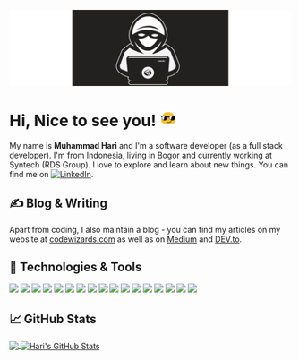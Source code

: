 [![Header](https://raw.githubusercontent.com/muhammad-hari/muhammad-hari/master/banner.png "Header")](https://codewizards.com/)

# Hi, Nice to see you! <img src="https://raw.githubusercontent.com/muhammad-hari/muhammad-hari/master/cool.gif" width="30px">

My name is <b>Muhammad Hari</b> and I'm a software developer (as a full stack developer). I'm from Indonesia, living in Bogor and currently working at Syntech (RDS Group). I love to explore and learn about new things. You can find me on [![LinkedIn][3.2]][3].

## &#x270d; Blog & Writing

Apart from coding, I also maintain a blog - you can find my articles on my website at [codewizards.com](https://codewizards.com/) as well as on [Medium](https://medium.com/@muhammadhari) and [DEV.to](https://dev.to/muhammadhari).

## 🔧 Technologies & Tools
![](https://img.shields.io/badge/Editor-Visual%20Code-Code?style=flat&logo=visual-studio-code&logoColor=white&color=67217A)
![](https://img.shields.io/badge/Editor-Visual%20Studio-Code?style=flat&logo=visual-studio&logoColor=white&color=67217A)
![](https://img.shields.io/badge/Code-JavaScript-informational?style=flat&logo=javascript&logoColor=white&color=67217A)
![](https://img.shields.io/badge/Code-Sass-informational?style=flat&logo=sass&logoColor=white&color=67217A)
![](https://img.shields.io/badge/Code-HTML-informational?style=flat&logo=html&logoColor=white&color=67217A)
![](https://img.shields.io/badge/Code-CSS-informational?style=flat&logo=css&logoColor=white&color=67217A)
![](https://img.shields.io/badge/Code-JSON-informational?style=flat&logo=json&logoColor=white&color=67217A)
![](https://img.shields.io/badge/Code-XML-informational?style=flat&logo=xml&logoColor=white&color=67217A)
![](https://img.shields.io/badge/Code-CSharp-Code?style=flat&logo=cs&logoColor=white&color=67217A)
![](https://img.shields.io/badge/Tools-WPF-Code?style=flat&logo=windows&logoColor=white&color=67217A)
![](https://img.shields.io/badge/Tools-WindowsForm-Code?style=flat&logo=windows&logoColor=white&color=67217A)
![](https://img.shields.io/badge/Framework-.NET%20Framework-Code?style=flat&logo=dotnet&logoColor=white&color=67217A)
![](https://img.shields.io/badge/Framework-.NET%20Core-Code?style=flat&logo=dotnet&logoColor=white&color=67217A)
![](https://img.shields.io/badge/Code-React%20Native-Code?style=flat&logo=react&logoColor=white&color=67217A)
![](https://img.shields.io/badge/Code-ReactJs-Code?style=flat&logo=react&logoColor=white&color=67217A)
![](https://img.shields.io/badge/Tools-Docker-informational?style=flat&logo=docker&logoColor=white&color=67217A)
![](https://img.shields.io/badge/Tools-Kubernetes-informational?style=flat&logo=kubernetes&logoColor=white&color=67217A)

## &#x1f4c8; GitHub Stats

<a href="https://github.com/muhammad-hari/muhammad-hari">
  <img align="center" src="https://github-readme-stats.vercel.app/api/top-langs/?username=muhammad-hari&hide=java,html&title_color=ffffff&text_color=c9cacc&icon_color=2bbc8a&bg_color=1d1f21" />
</a>
<a href="https://github.com/muhammad-hari/muhammad-hari">
  <img align="center" src="https://github-readme-stats.vercel.app/api?username=muhammad-hari&show_icons=true&line_height=27&count_private=true&title_color=ffffff&text_color=c9cacc&icon_color=2bbc8a&bg_color=1d1f21" alt="Hari's GitHub Stats" />
</a>

<!-- links to social media icons -->

<!-- icons with padding -->

[1.1]: http://i.imgur.com/tXSoThF.png (twitter icon with padding)
[2.1]: http://i.imgur.com/0o48UoR.png (github icon with padding)

<!-- icons without padding -->

[1.2]: http://i.imgur.com/wWzX9uB.png (twitter icon without padding)
[2.2]: http://i.imgur.com/9I6NRUm.png (github icon without padding)
[3.2]: https://raw.githubusercontent.com/MartinHeinz/MartinHeinz/master/linkedin-3-16.png (LinkedIn icon without padding)


<!-- links to your social media accounts -->

[1]: https://twitter.com/muhammadhari
[2]: https://github.com/muhammadhari
[3]: https://www.linkedin.com/in/muhammadhari/


<!-- Resources -->
<!-- Icons: https://simpleicons.org/ -->
<!-- GitHub Stats: https://github.com/anuraghazra/github-readme-stats -->
<!-- Emojis: https://emojipedia.org/emoji/ -->
<!-- HTML Emojis: https://www.fileformat.info/index.htm -->
<!-- Shields: https://shields.io/ -->
<!-- Awesome GitHub Profile README: https://github.com/abhisheknaiidu/awesome-github-profile-readme -->
